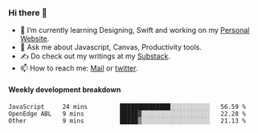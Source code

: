 ### Hi there 👋

- 🌱 I’m currently learning Designing, Swift and working on my [Personal Website](https://kvaishak.com/).
- 💬 Ask me about Javascript, Canvas,  Productivity tools. 
- :writing_hand: Do check out my writings at my [Substack](https://kvaishak.substack.com/).
- 📫 How to reach me: [Mail](mailto:vaishak.kaippanchery@gmail.com) or [twitter](https://twitter.com/kvaishack).


#### Weekly development breakdown

<!--START_SECTION:waka-->

```text
JavaScript     24 mins         ██████████████░░░░░░░░░░░   56.59 %
OpenEdge ABL   9 mins          █████▓░░░░░░░░░░░░░░░░░░░   22.28 %
Other          9 mins          █████▒░░░░░░░░░░░░░░░░░░░   21.13 %
```

<!--END_SECTION:waka-->

